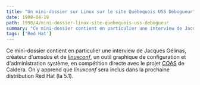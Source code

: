 ```yaml
---
title: "Un mini-dossier sur Linux sur le site Québequois USS Débogueur"
date: 1998-04-19
path: 1998/4/mini-dossier-linux-site-quebequois-uss-debogueur
summary: "Ce mini-dossier contient en particulier une interview de Jacques Gélinas, créateur d'umsdos et de linuxconf, un outil graphique de configuration et d'administration système, en compétition directe avec le projet COAS de Caldera."
tags: ['Red Hat']
---
```


<P>
Ce mini-dossier contient en particulier une interview de Jacques
Gélinas, créateur d'<EM>umsdos</EM> et de <A HREF="http://www.solucorp.qc.ca/linuxconf/"><EM>linuxconf</EM></A>, un
outil graphique de configuration et d'administration système, en
compétition directe avec le projet <A HREF="http://www.coas.org/">COAS</A>
de Caldera.  On y apprend que <EM>linuxconf</EM> sera inclus dans la
prochaine distribution Red Hat (la 5.1).
</P>


